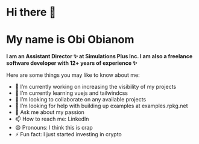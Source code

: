 # Hi there 👋
# My name is Obi Obianom

__I am an Assistant Director ✨ at Simulations Plus Inc. I am also a freelance software developer with 12+ years of experience ✨__

Here are some things you may like to know about me:

- 🔭 I’m currently working on increasing the visibility of my projects 
- 🌱 I’m currently learning vuejs and tailwindcss
- 👯 I’m looking to collaborate on any available projects
- 🤔 I’m looking for help with building up examples at examples.rpkg.net
- 💬 Ask me about my passion
- 📫 How to reach me: LinkedIn
- 😄 Pronouns: I think this is crap
- ⚡ Fun fact: I just started investing in crypto

